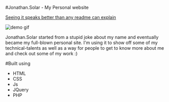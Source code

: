 #Jonathan.Solar - My Personal website

[Seeing it speaks better than any readme can explain](http://jonathan.solar/)

![demo gif](https://gfycat.com/AdorableGlaringAnemone)

Jonathan.Solar started from a stupid joke about my name and eventually became my full-blown personal site. I'm using it to show off some of my technical-talents as well as a way for people to get to know more about me and check out some of my work :)

#Built using
- HTML
- CSS
- Js
- JQuery
- PHP
